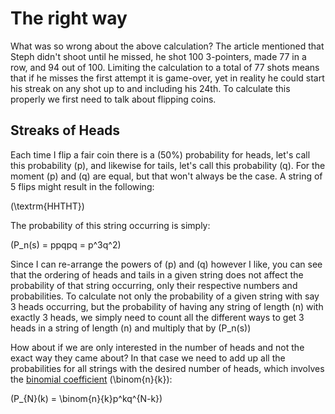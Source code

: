 # **The right way**

What was so wrong about the above calculation?  The article mentioned that Steph didn't shoot until he missed, he shot 100 3-pointers, made 77 in a row, and 94 out of 100.  Limiting the calculation to a total of 77 shots means that if he misses the first attempt it is game-over, yet in reality he could start his streak on any shot up to and including his 24th.  To calculate this properly we first need to talk about flipping coins.

## **Streaks of Heads**

Each time I flip a fair coin there is a \(50\%\) probability for heads, let's call this probability \(p\), and likewise for tails, let's call this probability \(q\).  For the moment \(p\) and \(q\) are equal, but that won't always be the case.  A string of 5 flips might result in the following:

\(\textrm{HHTHT}\)

The probability of this string occurring is simply:

\(P_n(s) = ppqpq = p^3q^2\)

Since I can re-arrange the powers of \(p\) and \(q\) however I like, you can see that the ordering of heads and tails in a given string does not affect the probability of that string occurring, only their respective numbers and probabilities.  To calculate not only the probability of a given string with say 3 heads occurring, but the probability of having any string of length \(n\) with exactly 3 heads, we simply need to count all the different ways to get 3 heads in a string of length \(n\) and multiply that by \(P_n(s)\)

How about if we are only interested in the number of heads and not the exact way they came about?  In that case we need to add up all the probabilities for all strings with the desired number of heads, which involves the [binomial coefficient](http://en.wikipedia.org/wiki/Binomial_coefficient) \(\binom{n}{k}\):

\(P_{N}(k) = \binom{n}{k}p^kq^{N-k}\)

